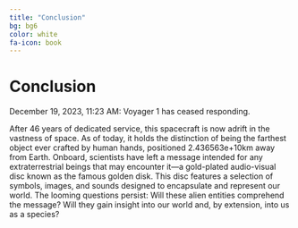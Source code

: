 ```yaml
---
title: "Conclusion"
bg: bg6
color: white
fa-icon: book
---
```


# Conclusion

December 19, 2023, 11:23 AM: Voyager 1 has ceased responding. 

After 46 years of dedicated service, this spacecraft is now adrift in the vastness of space. As of today, it holds the distinction of being the farthest object ever crafted by human hands, positioned 2.436563e+10km away from Earth. Onboard, scientists have left a message intended for any extraterrestrial beings that may encounter it—a gold-plated audio-visual disc known as the famous golden disk. This disc features a selection of symbols, images, and sounds designed to encapsulate and represent our world. 
The looming questions persist: Will these alien entities comprehend the message? Will they gain insight into our world and, by extension, into us as a species?